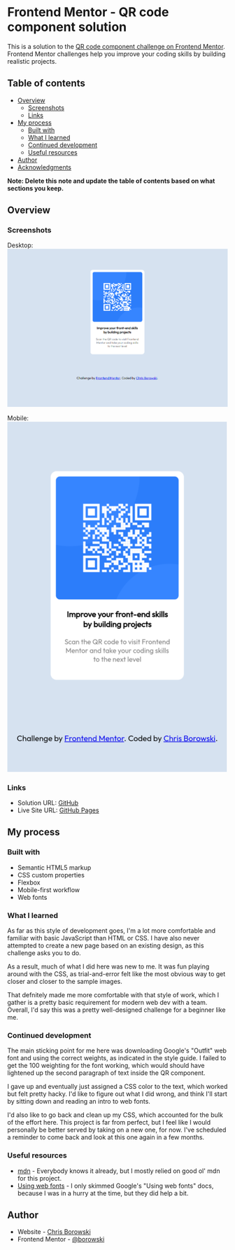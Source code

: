# Frontend Mentor - QR code component solution

This is a solution to the [QR code component challenge on Frontend Mentor](https://www.frontendmentor.io/challenges/qr-code-component-iux_sIO_H). Frontend Mentor challenges help you improve your coding skills by building realistic projects. 

## Table of contents

- [Overview](#overview)
  - [Screenshots](#screenshots)
  - [Links](#links)
- [My process](#my-process)
  - [Built with](#built-with)
  - [What I learned](#what-i-learned)
  - [Continued development](#continued-development)
  - [Useful resources](#useful-resources)
- [Author](#author)
- [Acknowledgments](#acknowledgments)

**Note: Delete this note and update the table of contents based on what sections you keep.**

## Overview

### Screenshots

Desktop:
  ![](./images/desktop_screenshot.png)

Mobile:
  ![](./images/mobile_screenshot.png)

### Links

- Solution URL: [GitHub](https://github.com/borowski/borowski.github.io)
- Live Site URL: [GitHub Pages](https://borowski.github.io/)

## My process

### Built with

- Semantic HTML5 markup
- CSS custom properties
- Flexbox
- Mobile-first workflow
- Web fonts

### What I learned

As far as this style of development goes, I'm a lot more comfortable and familiar with basic JavaScript than HTML or CSS. I have also never attempted to create a new page based on an existing design, as this challenge asks you to do.

As a result, much of what I did here was new to me. It was fun playing around with the CSS, as trial-and-error felt like the most obvious way to get closer and closer to the sample images.

That defnitely made me more comfortable with that style of work, which I gather is a pretty basic requirement for modern web dev with a team. Overall, I'd say this was a pretty well-designed challenge for a beginner like me.

### Continued development

The main sticking point for me here was downloading Google's "Outfit" web font and using the correct weights, as indicated in the style guide. I failed to get the 100 weighting for the font working, which would should have lightened up the second paragraph of text inside the QR component.

I gave up and eventually just assigned a CSS color to the text, which worked but felt pretty hacky. I'd like to figure out what I did wrong, and think I'll start by sitting down and reading an intro to web fonts.

I'd also like to go back and clean up my CSS, which accounted for the bulk of the effort here. This project is far from perfect, but I feel like I would personally be better served by taking on a new one, for now. I've scheduled a reminder to come back and look at this one again in a few months.

### Useful resources

- [mdn](https://developer.mozilla.org/en-US/) - Everybody knows it already, but I mostly relied on good ol' mdn for this project.
- [Using web fonts](https://fonts.google.com/knowledge/using_type/using_web_fonts) - I only skimmed Google's "Using web fonts" docs, because I was in a hurry at the time, but they did help a bit.

## Author

- Website - [Chris Borowski](https://www.github.com/borowski)
- Frontend Mentor - [@borowski](https://www.frontendmentor.io/profile/borowski)
